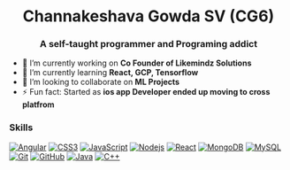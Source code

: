 <h1 align="center">Channakeshava Gowda SV (CG6)</h1>
<h3 align="center">A self-taught programmer and Programing addict</h3>

- 🔭 I’m currently working on **Co Founder of Likemindz Solutions**
- 🌱 I’m currently learning **React, GCP, Tensorflow**
- 👯 I’m looking to collaborate on **ML Projects**
- ⚡ Fun fact: Started as **ios app Developer ended up moving to cross platfrom**

### Skills
[![Angular](https://img.shields.io/badge/-Angular-red?style=flat-square&logo=html5&logoColor=white&link=https://github.com/CGCode6/)](https://github.com/CGCode6/)
[![CSS3](https://img.shields.io/badge/-CSS3-1572B6?style=flat-square&logo=css3&link=https://github.com/CGCode6/)](https://github.com/CGCode6/)
[![JavaScript](https://img.shields.io/badge/-JavaScript-black?style=flat-square&logo=javascript&link=https://github.com/CGCode6/)](https://github.com/CGCode6/)
[![Nodejs](https://img.shields.io/badge/-Nodejs-black?style=flat-square&logo=Node.js&link=https://github.com/CGCode6/)](https://github.com/CGCode6/)
[![React](https://img.shields.io/badge/-React-black?style=flat-square&logo=react&link=https://github.com/CGCode6/)](https://github.com/CGCode6/)
[![MongoDB](https://img.shields.io/badge/-MongoDB-black?style=flat-square&logo=mongodb&link=https://github.com/CGCode6/)](https://github.com/CGCode6/)
[![MySQL](https://img.shields.io/badge/-MySQL-black?style=flat-square&logo=mysql&link=https://github.com/CGCode6/)](https://github.com/CGCode6/)
[![Git](https://img.shields.io/badge/-Git-black?style=flat-square&logo=git&link=https://github.com/CGCode6/)](https://github.com/CGCode6/)
[![GitHub](https://img.shields.io/badge/-GitHub-181717?style=flat-square&logo=github&link=https://github.com/CGCode6/)](https://github.com/CGCode6/)
[![Java](https://img.shields.io/badge/-Java-black?style=flat-square&logo=Java&link=https://github.com/CGCode6/)](https://github.com/CGCode6/)
[![C++](https://img.shields.io/badge/-C++-00599C?style=flat-square&logo=c++&link=https://github.com/CGCode6/)](https://github.com/CGCode6/)
